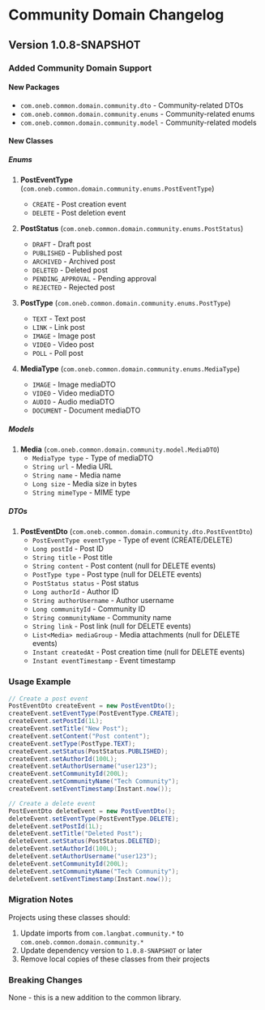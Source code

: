 # Community Domain Changelog

## Version 1.0.8-SNAPSHOT

### Added Community Domain Support

#### New Packages
- `com.oneb.common.domain.community.dto` - Community-related DTOs
- `com.oneb.common.domain.community.enums` - Community-related enums
- `com.oneb.common.domain.community.model` - Community-related models

#### New Classes

##### Enums
1. **PostEventType** (`com.oneb.common.domain.community.enums.PostEventType`)
   - `CREATE` - Post creation event
   - `DELETE` - Post deletion event

2. **PostStatus** (`com.oneb.common.domain.community.enums.PostStatus`)
   - `DRAFT` - Draft post
   - `PUBLISHED` - Published post
   - `ARCHIVED` - Archived post
   - `DELETED` - Deleted post
   - `PENDING_APPROVAL` - Pending approval
   - `REJECTED` - Rejected post

3. **PostType** (`com.oneb.common.domain.community.enums.PostType`)
   - `TEXT` - Text post
   - `LINK` - Link post
   - `IMAGE` - Image post
   - `VIDEO` - Video post
   - `POLL` - Poll post

4. **MediaType** (`com.oneb.common.domain.community.enums.MediaType`)
   - `IMAGE` - Image mediaDTO
   - `VIDEO` - Video mediaDTO
   - `AUDIO` - Audio mediaDTO
   - `DOCUMENT` - Document mediaDTO

##### Models
1. **Media** (`com.oneb.common.domain.community.model.MediaDTO`)
   - `MediaType type` - Type of mediaDTO
   - `String url` - Media URL
   - `String name` - Media name
   - `Long size` - Media size in bytes
   - `String mimeType` - MIME type

##### DTOs
1. **PostEventDto** (`com.oneb.common.domain.community.dto.PostEventDto`)
   - `PostEventType eventType` - Type of event (CREATE/DELETE)
   - `Long postId` - Post ID
   - `String title` - Post title
   - `String content` - Post content (null for DELETE events)
   - `PostType type` - Post type (null for DELETE events)
   - `PostStatus status` - Post status
   - `Long authorId` - Author ID
   - `String authorUsername` - Author username
   - `Long communityId` - Community ID
   - `String communityName` - Community name
   - `String link` - Post link (null for DELETE events)
   - `List<Media> mediaGroup` - Media attachments (null for DELETE events)
   - `Instant createdAt` - Post creation time (null for DELETE events)
   - `Instant eventTimestamp` - Event timestamp

### Usage Example

```java
// Create a post event
PostEventDto createEvent = new PostEventDto();
createEvent.setEventType(PostEventType.CREATE);
createEvent.setPostId(1L);
createEvent.setTitle("New Post");
createEvent.setContent("Post content");
createEvent.setType(PostType.TEXT);
createEvent.setStatus(PostStatus.PUBLISHED);
createEvent.setAuthorId(100L);
createEvent.setAuthorUsername("user123");
createEvent.setCommunityId(200L);
createEvent.setCommunityName("Tech Community");
createEvent.setEventTimestamp(Instant.now());

// Create a delete event
PostEventDto deleteEvent = new PostEventDto();
deleteEvent.setEventType(PostEventType.DELETE);
deleteEvent.setPostId(1L);
deleteEvent.setTitle("Deleted Post");
deleteEvent.setStatus(PostStatus.DELETED);
deleteEvent.setAuthorId(100L);
deleteEvent.setAuthorUsername("user123");
deleteEvent.setCommunityId(200L);
deleteEvent.setCommunityName("Tech Community");
deleteEvent.setEventTimestamp(Instant.now());
```

### Migration Notes

Projects using these classes should:
1. Update imports from `com.langbat.community.*` to `com.oneb.common.domain.community.*`
2. Update dependency version to `1.0.8-SNAPSHOT` or later
3. Remove local copies of these classes from their projects

### Breaking Changes
None - this is a new addition to the common library.

